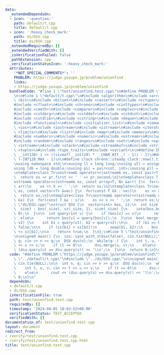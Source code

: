 ```yaml
---
data:
  _extendedDependsOn:
  - icon: ':question:'
    path: default/t.cpp
    title: default/t.cpp
  - icon: ':heavy_check_mark:'
    path: ds/DSU.cpp
    title: ds/DSU.cpp
  _extendedRequiredBy: []
  _extendedVerifiedWith: []
  _isVerificationFailed: false
  _pathExtension: cpp
  _verificationStatusIcon: ':heavy_check_mark:'
  attributes:
    '*NOT_SPECIAL_COMMENTS*': ''
    PROBLEM: https://judge.yosupo.jp/problem/unionfind
    links:
    - https://judge.yosupo.jp/problem/unionfind
  bundledCode: "#line 1 \"test/unionfind.test.cpp\"\n#define PROBLEM \"https://judge.yosupo.jp/problem/unionfind\"\
    \n\n#line 1 \"default/t.cpp\"\n#include <algorithm>\n#include <array>\n#include\
    \ <bit>\n#include <bitset>\n#include <cassert>\n#include <cctype>\n#include <cfenv>\n\
    #include <cfloat>\n#include <chrono>\n#include <cinttypes>\n#include <climits>\n\
    #include <cmath>\n#include <compare>\n#include <complex>\n#include <concepts>\n\
    #include <cstdarg>\n#include <cstddef>\n#include <cstdint>\n#include <cstdio>\n\
    #include <cstdlib>\n#include <cstring>\n#include <deque>\n#include <fstream>\n\
    #include <functional>\n#include <initializer_list>\n#include <iomanip>\n#include\
    \ <ios>\n#include <iostream>\n#include <istream>\n#include <iterator>\n#include\
    \ <limits>\n#include <list>\n#include <map>\n#include <memory>\n#include <new>\n\
    #include <numbers>\n#include <numeric>\n#include <ostream>\n#include <queue>\n\
    #include <random>\n#include <ranges>\n#include <set>\n#include <span>\n#include\
    \ <sstream>\n#include <stack>\n#include <streambuf>\n#include <string>\n#include\
    \ <tuple>\n#include <type_traits>\n#include <variant>\n\n#define INT128_MAX (__int128)(((unsigned\
    \ __int128) 1 << ((sizeof(__int128) * __CHAR_BIT__) - 1)) - 1)\n#define INT128_MIN\
    \ (-INT128_MAX - 1)\n\n#define clock chrono::steady_clock::now().time_since_epoch().count()\n\
    \nusing namespace std;\n\nusing ll = long long;\nusing ull = unsigned long long;\n\
    using ldb = long double;\nusing pii = pair<int, int>;\nusing pll = pair<ll, ll>;\n\
    \ntemplate<class T>\nostream& operator<<(ostream& os, const pair<T, T> pr) {\n\
    \  return os << pr.first << ' ' << pr.second;\n}\ntemplate<class T, size_t N>\n\
    ostream& operator<<(ostream& os, const array<T, N> &arr) {\n  for(const T &X :\
    \ arr)\n    os << X << ' ';\n  return os;\n}\ntemplate<class T>\nostream& operator<<(ostream&\
    \ os, const vector<T> &vec) {\n  for(const T &X : vec)\n    os << X << ' ';\n\
    \  return os;\n}\ntemplate<class T>\nostream& operator<<(ostream& os, const set<T>\
    \ &s) {\n  for(const T &x : s)\n    os << x << ' ';\n  return os;\n}\n#line 1\
    \ \"ds/DSU.cpp\"\nstruct DSU {\n  vector<int> bos, sz;\n  int size;\n\n  DSU(int\
    \ _size) : bos(_size), sz(_size, 1), size(_size) {\n    iota(bos.begin(), bos.end(),\
    \ 0);\n  }\n\n  int query(int v) {\n    if (bos[v] == v)\n      return v;\n  \
    \  else\n      return bos[v] = query(bos[v]);\n  }\n\n  bool merge(int v1, int\
    \ v2) {\n    int b1 = query(v1), b2 = query(v2);\n\n    if (b1 == b2)\n      return\
    \ false;\n\n    if (sz[b1] > sz[b2])\n      swap(b1, b2);\n    bos[b1] = b2, sz[b2]\
    \ += sz[b1];\n\n    return true;\n  }\n};\n#line 5 \"test/unionfind.test.cpp\"\
    \n\nsigned main() {\n  ios::sync_with_stdio(false), cin.tie(NULL);\n\n  int n,\
    \ q; cin >> n >> q;\n  DSU dsu(n);\n  while(q--) {\n    int t, u, v; cin >> t\
    \ >> u >> v;\n    if (t == 0)\n      dsu.merge(u, v);\n    else\n      cout <<\
    \ (dsu.query(u) == dsu.query(v)) << '\\n';\n  }\n\n  return 0;\n}\n"
  code: "#define PROBLEM \"https://judge.yosupo.jp/problem/unionfind\"\n\n#include\
    \ \"../default/t.cpp\"\n#include \"../ds/DSU.cpp\"\n\nsigned main() {\n  ios::sync_with_stdio(false),\
    \ cin.tie(NULL);\n\n  int n, q; cin >> n >> q;\n  DSU dsu(n);\n  while(q--) {\n\
    \    int t, u, v; cin >> t >> u >> v;\n    if (t == 0)\n      dsu.merge(u, v);\n\
    \    else\n      cout << (dsu.query(u) == dsu.query(v)) << '\\n';\n  }\n\n  return\
    \ 0;\n}\n"
  dependsOn:
  - default/t.cpp
  - ds/DSU.cpp
  isVerificationFile: true
  path: test/unionfind.test.cpp
  requiredBy: []
  timestamp: '2024-04-05 18:02:52+08:00'
  verificationStatus: TEST_ACCEPTED
  verifiedWith: []
documentation_of: test/unionfind.test.cpp
layout: document
redirect_from:
- /verify/test/unionfind.test.cpp
- /verify/test/unionfind.test.cpp.html
title: test/unionfind.test.cpp
---
```

